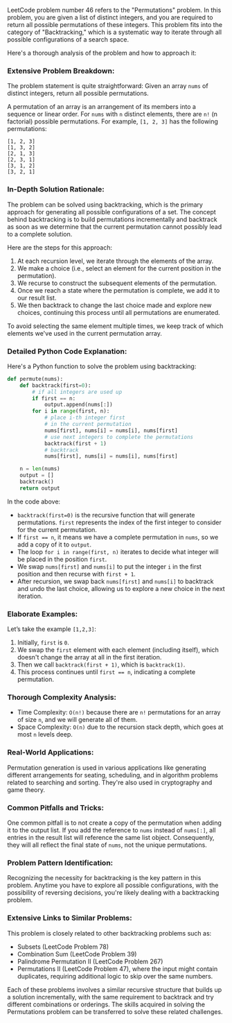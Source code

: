 LeetCode problem number 46 refers to the "Permutations" problem. In this problem, you are given a list of distinct integers, and you are required to return all possible permutations of these integers. This problem fits into the category of "Backtracking," which is a systematic way to iterate through all possible configurations of a search space.

Here's a thorough analysis of the problem and how to approach it:

### Extensive Problem Breakdown:
The problem statement is quite straightforward: Given an array `nums` of distinct integers, return all possible permutations. 

A permutation of an array is an arrangement of its members into a sequence or linear order. For `nums` with `n` distinct elements, there are `n!` (n factorial) possible permutations. For example, `[1, 2, 3]` has the following permutations:

```
[1, 2, 3]
[1, 3, 2]
[2, 1, 3]
[2, 3, 1]
[3, 1, 2]
[3, 2, 1]
```

### In-Depth Solution Rationale:
The problem can be solved using backtracking, which is the primary approach for generating all possible configurations of a set. The concept behind backtracking is to build permutations incrementally and backtrack as soon as we determine that the current permutation cannot possibly lead to a complete solution.

Here are the steps for this approach:
1. At each recursion level, we iterate through the elements of the array.
2. We make a choice (i.e., select an element for the current position in the permutation).
3. We recurse to construct the subsequent elements of the permutation.
4. Once we reach a state where the permutation is complete, we add it to our result list.
5. We then backtrack to change the last choice made and explore new choices, continuing this process until all permutations are enumerated.

To avoid selecting the same element multiple times, we keep track of which elements we've used in the current permutation array.

### Detailed Python Code Explanation:
Here's a Python function to solve the problem using backtracking:
```python
def permute(nums):
    def backtrack(first=0):
        # if all integers are used up
        if first == n:
            output.append(nums[:])
        for i in range(first, n):
            # place i-th integer first
            # in the current permutation
            nums[first], nums[i] = nums[i], nums[first]
            # use next integers to complete the permutations
            backtrack(first + 1)
            # backtrack
            nums[first], nums[i] = nums[i], nums[first]

    n = len(nums)
    output = []
    backtrack()
    return output
```

In the code above:
- `backtrack(first=0)` is the recursive function that will generate permutations. `first` represents the index of the first integer to consider for the current permutation.
- If `first == n`, it means we have a complete permutation in `nums`, so we add a copy of it to `output`.
- The loop `for i in range(first, n)` iterates to decide what integer will be placed in the position `first`.
- We swap `nums[first]` and `nums[i]` to put the integer `i` in the first position and then recurse with `first + 1`.
- After recursion, we swap back `nums[first]` and `nums[i]` to backtrack and undo the last choice, allowing us to explore a new choice in the next iteration.

### Elaborate Examples:
Let’s take the example `[1,2,3]`:
1. Initially, `first` is `0`.
2. We swap the `first` element with each element (including itself), which doesn't change the array at all in the first iteration.
3. Then we call `backtrack(first + 1)`, which is `backtrack(1)`.
4. This process continues until `first == n`, indicating a complete permutation.

### Thorough Complexity Analysis:
- Time Complexity: `O(n!)` because there are `n!` permutations for an array of size `n`, and we will generate all of them.
- Space Complexity: `O(n)` due to the recursion stack depth, which goes at most `n` levels deep.

### Real-World Applications:
Permutation generation is used in various applications like generating different arrangements for seating, scheduling, and in algorithm problems related to searching and sorting. They're also used in cryptography and game theory.

### Common Pitfalls and Tricks:
One common pitfall is to not create a copy of the permutation when adding it to the output list. If you add the reference to `nums` instead of `nums[:]`, all entries in the result list will reference the same list object. Consequently, they will all reflect the final state of `nums`, not the unique permutations.

### Problem Pattern Identification:
Recognizing the necessity for backtracking is the key pattern in this problem. Anytime you have to explore all possible configurations, with the possibility of reversing decisions, you're likely dealing with a backtracking problem.

### Extensive Links to Similar Problems:
This problem is closely related to other backtracking problems such as:
- Subsets (LeetCode Problem 78)
- Combination Sum (LeetCode Problem 39)
- Palindrome Permutation II (LeetCode Problem 267)
- Permutations II (LeetCode Problem 47), where the input might contain duplicates, requiring additional logic to skip over the same numbers.

Each of these problems involves a similar recursive structure that builds up a solution incrementally, with the same requirement to backtrack and try different combinations or orderings. The skills acquired in solving the Permutations problem can be transferred to solve these related challenges.
